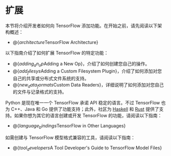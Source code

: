 # 扩展

本节将介绍开发者如何向 TensorFlow 添加功能。在开始之前，请先阅读以下架构概述：

  * @{$architecture$TensorFlow Architecture}

以下指南介绍了如何扩展 TensorFlow 的特定功能：

  * @{$adding_an_op$Adding a New Op}，介绍了如何创建您自己的操作。
  * @{$add_filesys$Adding a Custom Filesystem Plugin}，介绍了如何添加对您自己的共享或分布式文件系统的支持。
  * @{$new_data_formats$Custom Data Readers}，详细说明了如何添加对您自己的文件与记录格式的支持。

Python 是现在唯一一个 TensorFlow 承诺 API 稳定的语言。不过 TensorFlow 也为 C++、Java 和 Go 提供了功能支持；此外，社区为 [Haskell](https://github.com/tensorflow/haskell) 和 [Rust](https://github.com/tensorflow/rust) 提供了支持。如果你想为其它的语言创建或开发 TensorFlow 的功能，请阅读以下指南：

  * @{$language_bindings$TensorFlow in Other Languages}

如需创建与 TensorFlow 模型格式兼容的工具，请阅读以下指南：

  * @{$tool_developers$A Tool Developer's Guide to TensorFlow Model Files}

